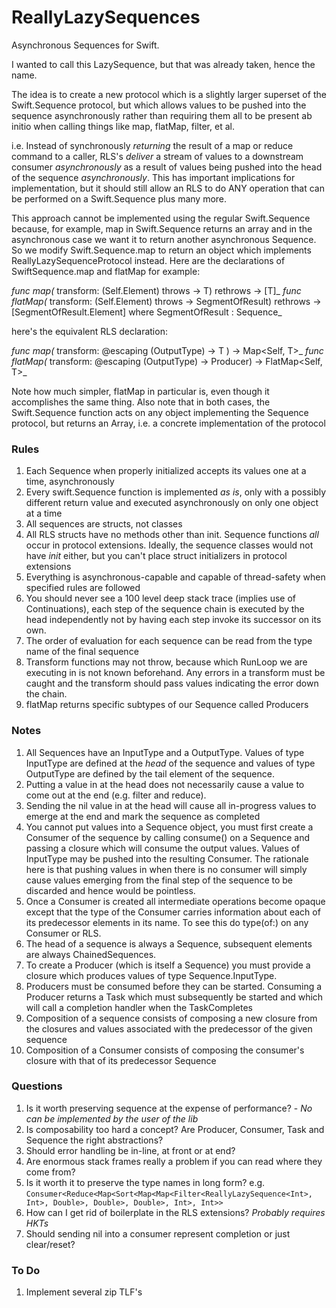 # ReallyLazySequences
Asynchronous Sequences for Swift.  

I wanted to call this LazySequence, but that was already taken, hence the name.

The idea is to create a new protocol which is a slightly larger superset of the Swift.Sequence protocol, but which allows values to be pushed into the sequence asynchronously rather than requiring them all to be present ab initio when calling things like map, flatMap, filter, et al. 

i.e. Instead of synchronously _returning_ the result of a map or reduce command to a caller, RLS's _deliver_ a stream of values to a downstream consumer _asynchronously_ as a result of values being pushed into the head of the sequence _asynchronously_.  This has important implications for implementation, but it should still allow an RLS to do ANY operation that can be performed on a Swift.Sequence plus many more.

This approach cannot be implemented using the regular Swift.Sequence because, for example, map in Swift.Sequence returns an array and in the asynchronous case we want it to return another asynchronous Sequence.  So we modify Swift.Sequence.map to return an object which implements ReallyLazySequenceProtocol instead.  Here are the declarations of SwiftSequence.map and flatMap for example:

_func map<T>(_ transform: (Self.Element) throws -> T) rethrows -> [T]_
_func flatMap<SegmentOfResult>(_ transform: (Self.Element) throws -> SegmentOfResult) rethrows -> [SegmentOfResult.Element] where SegmentOfResult : Sequence_

here's the equivalent RLS declaration:

_func map<T>(_ transform: @escaping (OutputType) -> T ) -> Map<Self, T>_
_func flatMap<T>(_ transform: @escaping (OutputType) -> Producer<T>) -> FlatMap<Self, T>_

Note how much simpler, flatMap in particular is, even though it accomplishes the same thing.  Also note that in both cases, the Swift.Sequence function acts on any object implementing the Sequence protocol, but returns an Array, i.e. a concrete implementation of the protocol

### Rules

1. Each Sequence when properly initialized accepts its values one at a time, asynchronously
1. Every swift.Sequence function is implemented _as is_, only with a possibly different return value and executed asynchronously on only one object at a time
1. All sequences are structs, not classes
1. All RLS structs have no methods other than init. Sequence functions _all_ occur in protocol extensions. Ideally, the sequence classes would not have _init_ either, but you can't place struct initializers in protocol extensions
1. Everything is asynchronous-capable and capable of thread-safety when specified rules are followed
1. You should never see a 100 level deep stack trace (implies use of Continuations), each step of the sequence chain is executed by the head independently not by having each step invoke its successor on its own.
1. The order of evaluation for each sequence can be read from the type name of the final sequence
1. Transform functions may not throw, because which RunLoop we are executing in is not known beforehand.  Any errors in a transform must be caught and the transform should pass values indicating the error down the chain.
1. flatMap returns specific subtypes of our Sequence called Producers

### Notes

1. All Sequences have an InputType and a OutputType.  Values of type InputType are defined at the _head_ of the sequence and values of type OutputType are defined by the tail element of the sequence.
1. Putting a value in at the head does not necessarily cause a value to come out at the end (e.g. filter and reduce).  
1. Sending the nil value in at the head will cause all in-progress values to emerge at the end and mark the sequence as completed
1. You cannot put values into a Sequence object, you must first create a Consumer of the sequence by calling consume() on a Sequence and passing a closure which will consume the output values.  Values of InputType may be pushed into the resulting Consumer.  The rationale here is that pushing values in when there is no consumer will simply cause values emerging from the final step of the sequence to be discarded and hence would be pointless.
1. Once a Consumer is created all intermediate operations become opaque except that the type of the Consumer carries information about each of its predecessor elements in its name.  To see this do type(of:) on any Consumer or RLS.
1. The head of a sequence is always a Sequence, subsequent elements are always ChainedSequences.
1. To create a Producer (which is itself a Sequence) you must provide a closure which produces values of type Sequence.InputType.  
1. Producers must be consumed before they can be started.  Consuming a Producer returns a Task which must subsequently be started and which will call a completion handler when the TaskCompletes
1. Composition of a sequence consists of composing a new closure from the closures and values associated with the predecessor of the given sequence
1. Composition of a Consumer consists of composing the consumer's closure with that of its predecessor Sequence

### Questions

1. Is it worth preserving sequence at the expense of performance? - _No can be implemented by the user of the lib_
1. Is composability too hard a concept? Are Producer, Consumer, Task and Sequence the right abstractions?
1. Should error handling be in-line, at front or at end?
1. Are enormous stack frames really a problem if you can read where they come from?
1. Is it worth it to preserve the type names in long form? e.g. `Consumer<Reduce<Map<Sort<Map<Map<Filter<ReallyLazySequence<Int>, Int>, Double>, Double>, Double>, Int>, Int>>`
1. How can I get rid of boilerplate in the RLS extensions? _Probably requires HKTs_
1. Should sending nil into a consumer represent completion or just clear/reset?

### To Do

1. Implement several zip TLF's




